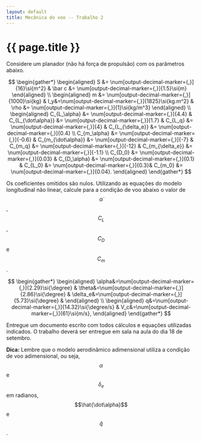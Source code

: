 ```yaml
---
layout: default
title: Mecânica do voo -- Trabalho 2
---
```


{{ page.title }}
================

Considere um planador (não há força de propulsão) com os parâmetros abaixo.

$$
\begin{gather*}
  \begin{aligned}
    S &= \num[output-decimal-marker={,}]{16}\si{m^2} & 
    \bar c &= \num[output-decimal-marker={,}]{1.5}\si{m} 
  \end{aligned}
  \\
  \begin{aligned}
    m &= \num[output-decimal-marker={,}]{1000}\si{kg} &
    I_y&=\num[output-decimal-marker={,}]{1825}\si{kg.m^2} &
    \rho &= \num[output-decimal-marker={,}]{1}\si{kg/m^3}
  \end{aligned}
  \\
  \begin{aligned}
    C_{L_\alpha} &= \num[output-decimal-marker={,}]{4.4} &
    C_{L_{\dot\alpha}} &= \num[output-decimal-marker={,}]{1.7} &
    C_{L_q} &= \num[output-decimal-marker={,}]{4} &
    C_{L_{\delta_e}} &= \num[output-decimal-marker={,}]{0.4}
    \\
    C_{m_\alpha} &= \num[output-decimal-marker={,}]{-0.6} &
    C_{m_{\dot\alpha}} &= \num[output-decimal-marker={,}]{-7} &
    C_{m_q} &= \num[output-decimal-marker={,}]{-12} &
    C_{m_{\delta_e}} &= \num[output-decimal-marker={,}]{-1.1}
    \\
    C_{D_0} &= \num[output-decimal-marker={,}]{0.03} &
    C_{D_\alpha} &= \num[output-decimal-marker={,}]{0.1} &
    C_{L_0} &= \num[output-decimal-marker={,}]{0.3}&
    C_{m_0} &= \num[output-decimal-marker={,}]{0.04}.
  \end{aligned}
\end{gather*}
$$

Os coeficientes omitidos são nulos. Utilizando as equações do modelo
longitudinal não linear, calcule para a condição de voo abaixo o valor
de $$\dot \alpha$$, $$C_L$$, $$C_D$$ e $$C_m$$.

$$
\begin{gather*}
  \begin{aligned}
    \alpha&=\num[output-decimal-marker={,}]{2.29}\si{\degree} &
    \theta&=\num[output-decimal-marker={,}]{2.86}\si{\degree} &
    \delta_e&=\num[output-decimal-marker={,}]{5.73}\si{\degree} &
  \end{aligned}
  \\
  \begin{aligned}
    q&=\num[output-decimal-marker={,}]{14.32}\si{\degree/s} &
    V_c&=\num[output-decimal-marker={,}]{61}\si{m/s},
  \end{aligned}
\end{gather*}
$$

Entregue um documento escrito com todos cálculos e equações utilizadas 
indicados. O trabalho deverá ser entregue em sala na aula do dia 18 de setembro.

**Dica:** Lembre que o modelo aerodinâmico adimensional utiliza a condição de 
voo adimensional, ou seja, $$\alpha$$ e $$\delta_e$$ em radianos, 
$$\hat{\dot\alpha}$$ e $$\hat q$$.
